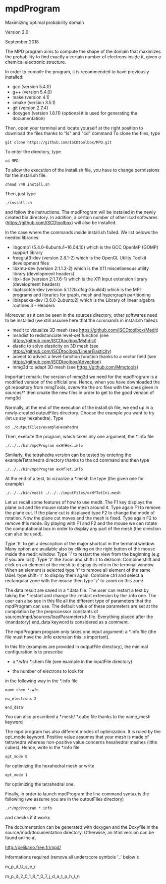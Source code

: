 # mpdProgram
Maximizing optimal probability domain

Version 2.0

September 2018

The MPD program aims to compute the shape of the domain that maximizes the probability to find exactly a certain number of electrons inside it, given a chemical electronic structure.

In order to compile the program, it is recommended to have previously installed:
* gcc (version 5.4.0)
* g++ (version 5.4.0)
* make (version 4.1)
* cmake (version 3.5.1)
* git (version 2.7.4)
* doxygen (version 1.8.11) (optional it is used for generating the documentation)

Then, open your terminal and locate yourself at the right position to download the files thanks to "ls" and "cd" command
To clone the files, type

	git clone https://github.com/ISCDtoolbox/MPD.git

To enter the directory, type

	cd MPD

To allow the execution of the install.sh file, you have to change permissions for the install.sh file.

	chmod 740 install.sh

Then, just type

	./install.sh

and follow the instructions. The mpdProgram will be installed in the newly created bin directory. In addition, a certain number of other iscd softwares (https://github.com/ISCDtoolbox) will also be installed.

In the case where the commands inside install.sh failed. We list belows the needed libraries:
* libgomp1 (5.4.0-6ubuntu1~16.04.10) which is the GCC OpenMP (GOMP) support library
* freeglut3-dev (version 2.8.1-2) which is the OpenGL Utility Toolkit development files
* libxmu-dev (version 2:1.1.2-2) which is the X11 miscellaneous utility library (development headers)
* libxi-dev (version 2:1.7.6-1) which is the X11 Input extension library (development headers)
* libptscotch-dev (version 5.1.12b.dfsg-2build4) which is the MPI programs and libraries for graph, mesh and hypergraph partitioning
* liblapacke-dev (3.6.0-2ubuntu2) which is the Library of linear algebra routines 3 - Headers

Moreover, as it can be seen in the sources directory, other softwares need to be installed (we still assume here that the commands in install.sh failed):
* medit to vizualize 3D mesh (see https://github.com/ISCDtoolbox/Medit)
* mshdist to redistanciate level-set function (see https://github.com/ISCDtoolbox/Mshdist)
* elastic to solve elasticity on 3D mesh (see https://github.com/ISCDtoolbox/LinearElasticity)
* advect to advect a level-function function thanks to a vector field (see https://github.com/ISCDtoolbox/Advection)
* mmg3d to adapt 3D mesh (see https://github.com/Mmgtools)

Important remark: the version of mmg3d we need for the mpdProgram is a modified version of the official one. Hence, when you have downloaded the git repository from mmgTools, overwrite the src files with the ones given in sources/* then cmake the new files in order to get to the good version of mmg3d 	


Normally, at the end of the execution of the install.sh file, we end up in a newly-created outputFiles directory. Choose the example you want to try (let us say hexahedra). Type

	cd ./outputFiles/exampleHexahedra

Then, execute the program, which takes inly one argument, the *.info file

	./../../bin/mpdProgram exHfHex.info

Similarly, the tetrahedra version can be tested by entering the exampleTetrahedra directory thanks to the cd command and then type

	./../../bin/mpdProgram exHfTet.info

At the end of a test, to vizualize a *.mesh file type (the given one for example)

	./../../bin/medit ./../../inputFiles/exHfTetIni.mesh


Let us recall some features of how to use medit.
The F1 key displays the plane cut and the mouse rotate the mesh around it. Type again F1 to remove the plane cut.
If the plane cut is displayed type F2 to change the mode of rotation. Now the plane cut moves and the mesh is fixed. Type again F2 to remove this mode. 
By playing with F1 and F2 and the mouse we can rotate the computational box in order to display any part of the mesh (the direction can also be used).

Type 'h' to get a description of the major shortcut in the terminal window.
Many option are available also by cliking on the right button of the mouse inside the medit window.
Type 'i' to restart the view from the beginning (e.g if you are lost).
Type 'z' the zoom and shift+z to dezoom.
Combine shift and click on an element of the mesh to display its info in the terminal window.
When an element is selected type 'r' to remove all element of the same label. type shift+'r' to display them again.
Combine ctrl and select a rectangular zone with the mouse then type 'z' to zoom on this zone.


The data result are saved in a *.data file. The user can restart a test by taking the *.restart and change the .restart extension by the .info one. The user can also see in this file all the different type of parameters that the mpdProgram can use. The default value of these parameters are set at the compilation by the preprocessor constants of sources/mpd/sources/loadParameters.h file. Everything placed after the (mandatory) end_data keyword is considered as a comment.

The mpdProgram program only takes one input argument: a *.info file (the file must have the .info extension this is important).

In this file (examples are provided in outputFile directory), the minimal
configuration is to prescribe

* a *.wfn/ *.chem file (see example in the inputFile directory)

* the number of electrons to look for
 
in the following way in the *.info file

	name_chem *.wfn

	nu_electrons 2

	end_data

You can also prescribed a *.mesh/ *.cube file thanks to the name_mesh keyword

The mpd program has also different modes of optimization. It is ruled by the
opt_mode keyword. Positive value assumes that your mesh is made of tetrahedra
whereas non-positive value concerns hexahedral meshes (little cubes). Hence, write in the *.info file

	opt_mode 0

for optimizing the hexahedral mesh or write

	opt_mode 1 

for optimizing the tetrahedral one.

Finally, in order to launch mpdProgram the line command syntax is the following (we assume you are in the outputFiles directory)

	./*/mpdProgram *.info

and checks if it works

The documentation can be generated with doxygen and the Doxyfile in the source/mpd/documentation directory. Otherwise, an html version can be found online at

http://pelikano.free.fr/mpd/

Informations required (remove all underscore symbols '_' below ):

m_p_d_U_s_e_r 

m_p_d_2_0_1_8_*_0_7_j_d_a_l_p_h_i_n 

